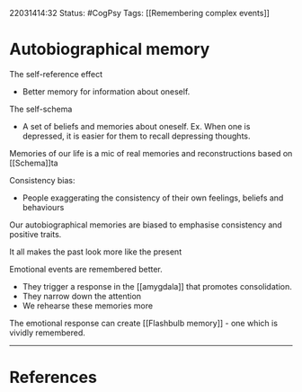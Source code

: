 22031414:32
Status:  #CogPsy 
Tags: [[Remembering complex events]] 

# Autobiographical memory
The self-reference effect
- Better memory for information about oneself.

The self-schema
- A set of beliefs and memories about oneself. Ex. When one is depressed, it is easier for them to recall depressing thoughts. 

Memories of our life is a mic of real memories and reconstructions based on [[Schema]]ta

Consistency bias:
- People exaggerating the consistency of their own feelings, beliefs and behaviours

Our autobiographical memories are biased to emphasise consistency and positive traits. 

It all makes the past look more like the present

Emotional events are remembered better. 
- They trigger a response in the [[amygdala]] that promotes consolidation.
- They narrow down the attention 
- We rehearse these memories more

The emotional response can create [[Flashbulb memory]] - one which is vividly remembered. 

---
# References